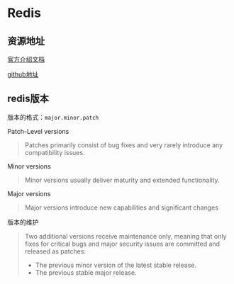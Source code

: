 # Redis

## 资源地址

[官方介绍文档](https://redis.io/docs/about/)

[github地址](https://github.com/redis/redis)

## redis版本

版本的格式：```major.minor.patch```

Patch-Level versions

> Patches primarily consist of bug fixes and very rarely introduce any compatibility issues.

Minor versions

> Minor versions usually deliver maturity and extended functionality.

Major versions

> Major versions introduce new capabilities and significant changes

版本的维护

> Two additional versions receive maintenance only, meaning that only fixes for critical bugs and major security issues are committed and released as patches:
>
> - The previous minor version of the latest stable release.
> - The previous stable major release.
